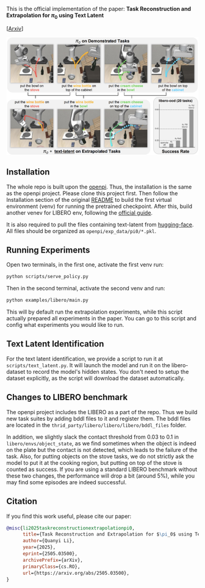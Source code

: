 This is the official implementation of the paper: **Task Reconstruction and Extrapolation for $\pi_0$ using Text Latent**

[[Arxiv](https://arxiv.org/pdf/2505.03500)]

![img.png](img.png)

## Installation
The whole repo is built upon the [openpi](https://github.com/Physical-Intelligence/openpi). Thus, the
installation is the same as the openpi project.
Please clone this project first.
Then follow the Installation section of the original 
[README](https://github.com/Physical-Intelligence/openpi?tab=readme-ov-file#installation) to build the first virtual environment (venv) for 
running the pretrained checkpoint.
After this, build another venev for LIBERO env, following the [official guide](https://github.com/Physical-Intelligence/openpi/tree/main/examples/libero).

It is also required to pull the files containing text-latent from [hugging-face](https://huggingface.co/datasets/Shady0057/pi0-text-latent).
All files should be organized as `openpi/exp_data/pi0/*.pkl`.

## Running Experiments
Open two terminals, in the first one, activate the first venv run:
```bash
python scripts/serve_policy.py
```

Then in the second terminal, activate the second venv and run:
```bash
python examples/libero/main.py
```
This will by default run the extrapolation experiments, while this script actually prepared all experiments in the paper.
You can go to this script and config what experiments you would like to run.

## Text Latent Identification
For the text latent identification, we provide a script to run it at `scripts/text_latent.py`.
It will launch the model and run it on the libero-dataset to record the model's hidden states.
You don't need to setup the dataset explicitly, as the script will download the dataset automatically.

## Changes to LIBERO benchmark
The openpi project includes the LIBERO as a part of the repo. Thus we build new task suites by adding bddl files to it
and register them. The bddl files are located in the `thrid_party/libero/libero/libero/bddl_files` folder.

In addition, we slightly slack the contact threshold from 0.03 to 0.1 in `libero/envs/object_state`, as we find sometimes
when the object is indeed on the plate but the contact is not detected, which leads to the failure of the task.
Also, for putting objects on the stove tasks, we do not strictly ask the model to put it at the cooking region, 
but putting on top of the stove is counted as success.
If you are using a standard LIBERO benchmark without these two changes, the performance will drop a bit (around 5%), 
while you may find some episodes are indeed successful.

## Citation
If you find this work useful, please cite our paper:
```bibtex
@misc{li2025taskreconstructionextrapolationpi0,
      title={Task Reconstruction and Extrapolation for $\pi_0$ using Text Latent}, 
      author={Quanyi Li},
      year={2025},
      eprint={2505.03500},
      archivePrefix={arXiv},
      primaryClass={cs.RO},
      url={https://arxiv.org/abs/2505.03500}, 
}
```




